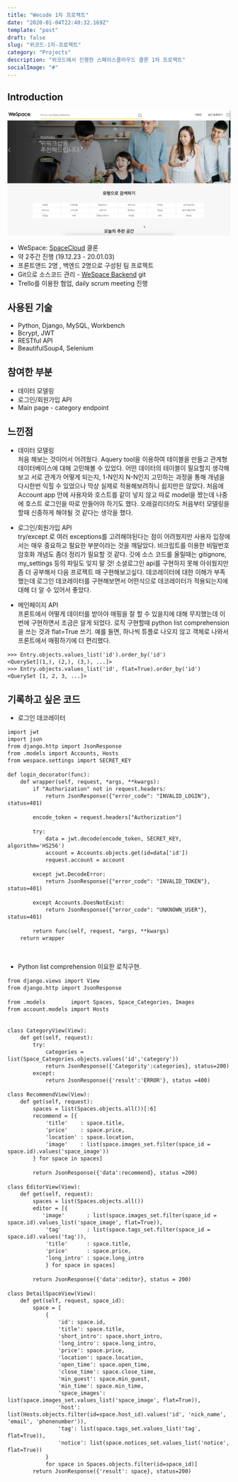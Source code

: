```yaml
---
title: "Wecode 1차 프로젝트"
date: "2020-01-04T22:40:32.169Z"
template: "post"
draft: false
slug: "위코드-1차-프로젝트"
category: "Projects"
description: "위코드에서 진행한 스페이스클라우드 클론 1차 프로젝트"
socialImage: "#"
---
```


## Introduction
![](/media/wespace_screenshot.png)

+ WeSpace: [SpaceCloud](https://www.spacecloud.kr/) 클론
+ 약 2주간 진행 (19.12.23 - 20.01.03)
+ 프론트앤드 2명 , 백엔드 2명으로 구성된 팀 프로젝트
+ Git으로 소스코드 관리 - [WeSpace Backend](https://github.com/meekukin/WeSpace_backend) git
+ Trello를 이용한 협업, daily scrum meeting 진행

## 사용된 기술

+ Python, Django, MySQL, Workbench
+ Bcrypt, JWT
+ RESTful API
+ BeautifulSoup4, Selenium

## 참여한 부분
+ 데이터 모델링
+ 로그인/회원가입 API
+ Main page - category endpoint

## 느낀점 
+ 데이터 모델링   
처음 해보는 것이어서 어려웠다. Aquery tool을 이용하여 테이블을 만들고 관계형 데이터베이스에 대해 고민해볼 수 있었다. 어떤 데이터의 테이블이 필요할지 생각해보고 서로 관계가 어떻게 되는지, 1-N인지 N-N인지 고민하는 과정을 통해 개념을 다시한번 익힐 수 있었으나 막상 실제로 적용해보려하니 쉽지만은 않았다. 처음에 Account app 안에 사용자와 호스트를 같이 넣지 않고 따로 model을 짰는데 나중에 호스트 로그인을 따로 만들어야 하기도 했다. 오래걸리더라도 처음부터 모델링을 할때 신중하게 해야될 것 같다는 생각을 했다. 

+ 로그인/회원가입 API   
try/except 로 여러 exceptions를 고려해야된다는 점이 어려웠지만 사용자 입장에서는 매우 중요하고 필요한 부분이라는 것을 깨달았다. 비크립트를 이용한 비밀번호 암호화 개념도 좀더 정리가 필요할 것 같다. 깃에 소스 코드를 올릴때는 gitignore, my_settings 등의 파일도 잊지 말 것! 소셜로그인 api를 구현하지 못해 아쉬웠지만 좀 더 공부해서 다음 프로젝트 때 구현해보고싶다. 데코레이터에 대한 이해가 부족했는데 로그인 데코레이터를 구현해보면서 어떤식으로 데코레이터가 적용되는지에 대해 더 알 수 있어서 좋았다.

+ 메인페이지 API   
프론트에서 어떻게 데이터를 받아야 매핑을 잘 할 수 있을지에 대해 무지했는데 이번에 구현하면서 조금은 알게 되었다. 로직 구현할때 python list comprehension을 쓰는 것과 flat=True 쓰기. 예를 들면, 하나씩 튜플로 나오지 않고 객체로 나와서 프론트에서 매핑하기에 더 편리했다.
```
>>> Entry.objects.values_list('id').order_by('id')
<QuerySet[(1,), (2,), (3,), ...]>
>>> Entry.objects.values_list('id', flat=True).order_by('id')
<QuerySet [1, 2, 3, ...]>
```
## 기록하고 싶은 코드

+ 로그인 데코레이터

```
import jwt
import json
from django.http import JsonResponse
from .models import Accounts, Hosts
from wespace.settings import SECRET_KEY

def login_decorator(func):
    def wrapper(self, request, *args, **kwargs):
        if "Authorization" not in request.headers:
            return JsonResponse({"error_code": "INVALID_LOGIN"}, status=401)

        encode_token = request.headers["Authorization"]

        try:
            data = jwt.decode(encode_token, SECRET_KEY, algorithm='HS256')
            account = Accounts.objects.get(id=data['id'])
            request.account = account

        except jwt.DecodeError:
            return JsonResponse({"error_code": "INVALID_TOKEN"}, status=401)

        except Accounts.DoesNotExist:
            return JsonResponse({"error_code": "UNKNOWN_USER"}, status=401)

        return func(self, request, *args, **kwargs)
    return wrapper

		
```

+ Python list comprehension 이요한 로직구현.

```
from django.views import View
from django.http import JsonResponse

from .models        import Spaces, Space_Categories, Images
from account.models import Hosts


class CategoryView(View):
    def get(self, request):
        try:
            categories = list(Space_Categories.objects.values('id','category'))
            return JsonResponse({'Categority':categories}, status=200)
        except:
            return JsonResponse({'result':'ERROR'}, status =400)

class RecommendView(View):
    def get(self, request):
        spaces = list(Spaces.objects.all())[:6]
        recommend = [{
            'title'    : space.title,
            'price'    : space.price,
            'location' : space.location,
            'image'    : list(space.images_set.filter(space_id = space.id).values('space_image'))
        } for space in spaces]

        return JsonResponse({'data':recommend}, status =200)

class EditorView(View):
    def get(self, request):
        spaces = list(Spaces.objects.all())
        editor = [{
           'image'       : list(space.images_set.filter(space_id = space.id).values_list('space_image', flat=True)),
            'tag'        : list(space.tags_set.filter(space_id = space.id).values('tag')),
            'title'      : space.title,
            'price'      : space.price,
            'long_intro' : space.long_intro
            } for space in spaces]

        return JsonResponse({'data':editor}, status = 200)
        
class DetailSpaceView(View):
    def get(self, request, space_id):
        space = [
            {
                'id': space.id,
                'title': space.title,
                'short_intro': space.short_intro,
                'long_intro': space.long_intro,
                'price': space.price,
                'location': space.location,
                'open_time': space.open_time,
                'close_time': space.close_time,
                'min_guest': space.min_guest,
                'min_time': space.min_time,
                'space_images': list(space.images_set.values_list('space_image', flat=True)),
                'host': list(Hosts.objects.filter(id=space.host_id).values('id', 'nick_name', 'email', 'phonenumber')),
                'tag': list(space.tags_set.values_list('tag', flat=True)),
                'notice': list(space.notices_set.values_list('notice', flat=True))
            }
            for space in Spaces.objects.filter(id=space_id)]
        return JsonResponse({'result': space}, status=200)
```






